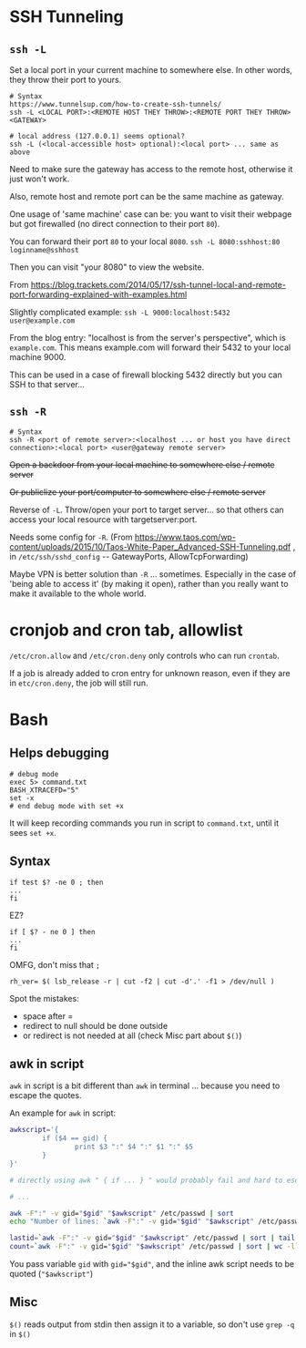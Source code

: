 # SSH Tunneling
## `ssh -L`

Set a local port in your current machine to somewhere else. In other words, they throw their port to yours.

```
# Syntax
https://www.tunnelsup.com/how-to-create-ssh-tunnels/
ssh -L <LOCAL PORT>:<REMOTE HOST THEY THROW>:<REMOTE PORT THEY THROW> <GATEWAY>

# local address (127.0.0.1) seems optional?
ssh -L (<local-accessible host> optional):<local port> ... same as above

```

Need to make sure the gateway has access to the remote host, otherwise it just won't work.

Also, remote host and remote port can be the same machine as gateway.

One usage of 'same machine' case can be: you want to visit their webpage but got firewalled (no direct connection to their port `80`).

You can forward their port `80` to your local `8080`.
`ssh -L 8080:sshhost:80 loginname@sshhost`

Then you can visit "your 8080" to view the website.

From https://blog.trackets.com/2014/05/17/ssh-tunnel-local-and-remote-port-forwarding-explained-with-examples.html

Slightly complicated example: `ssh -L 9000:localhost:5432 user@example.com`

From the blog entry: "localhost is from the server's perspective", which is `example.com`. This means example.com will forward their 5432 to your local machine 9000.

This can be used in a case of firewall blocking 5432 directly but you can SSH to that server...

## `ssh -R`

```
# Syntax
ssh -R <port of remote server>:<localhost ... or host you have direct connection>:<local port> <user@gateway remote server>
```

~~Open a backdoor from your local machine to somewhere else / remote server~~

~~Or publiclize your port/computer to somewhere else / remote server~~

Reverse of `-L`. Throw/open your port to target server... so that others can access your local resource with targetserver:port.

Needs some config for `-R`. (From https://www.taos.com/wp-content/uploads/2015/10/Taos-White-Paper_Advanced-SSH-Tunneling.pdf , in `/etc/ssh/sshd_config` -- GatewayPorts, AllowTcpForwarding)

Maybe VPN is better solution than `-R` ... sometimes. Especially in the case of 'being able to access it' (by making it open), rather than you really want to make it available to the whole world.



# cronjob and cron tab, allowlist
`/etc/cron.allow` and `/etc/cron.deny` only controls who can run `crontab`.  

If a job is already added to cron entry for unknown reason, even if they are in `etc/cron.deny`, the job will still run.

# Bash
## Helps debugging 

```
# debug mode
exec 5> command.txt
BASH_XTRACEFD="5"
set -x
# end debug mode with set +x
```

It will keep recording commands you run in script to `command.txt`, until it sees `set +x`.

## Syntax
```
if test $? -ne 0 ; then
...
fi
```

EZ?

```
if [ $? - ne 0 ] then
...
fi 
```
OMFG, don't miss that `;`

`rh_ver= $( lsb_release -r | cut -f2 | cut -d'.' -f1 > /dev/null )`

Spot the mistakes: 
- space after =
- redirect to null should be done outside
- or redirect is not needed at all (check Misc part about `$()`)

## awk in script
`awk` in script is a bit different than `awk` in terminal ... because you need to escape the quotes.

An example for `awk` in script:
```bash
awkscript='{
        if ($4 == gid) {
                print $3 ":" $4 ":" $1 ":" $5
        }
}'

# directly using awk " { if ... } " would probably fail and hard to escape.

# ...

awk -F":" -v gid="$gid" "$awkscript" /etc/passwd | sort
echo "Number of lines: `awk -F":" -v gid="$gid" "$awkscript" /etc/passwd | sort | wc -l` "

lastid=`awk -F":" -v gid="$gid" "$awkscript" /etc/passwd | sort | tail -n 1 | cut -d ':' -f 1`
count=`awk -F":" -v gid="$gid" "$awkscript" /etc/passwd | sort | wc -l`

```

You pass variable `gid` with `gid="$gid"`, and the inline awk script needs to be quoted (`"$awkscript"`)

## Misc
`$()` reads output from stdin then assign it to a variable, so don't use `grep -q` in `$()`

